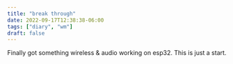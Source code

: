 ```yaml
---
title: "break through"
date: 2022-09-17T12:38:38-06:00
tags: ["diary", "wm"]
draft: false
---
```


Finally got something wireless & audio working on esp32. This is just a start.

